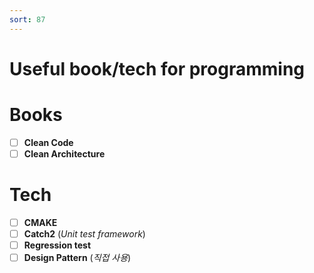 ```yaml
---
sort: 87
---
```


# Useful book/tech for programming

# Books
- [ ] **Clean Code**
- [ ] **Clean Architecture**

# Tech
- [ ] **CMAKE**
- [ ] **Catch2** (_Unit test framework_)
- [ ] **Regression test**
- [ ] **Design Pattern** (_직접 사용_)